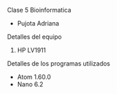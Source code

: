  Clase 5
 Bioinformatica
 - Pujota Adriana
 
 Detalles del equipo
 1. HP LV1911

 Detalles de los programas utilizados
- Atom 1.60.0
- Nano 6.2

